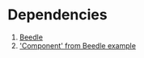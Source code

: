 # Dependencies
1. [Beedle](https://github.com/andy-piccalilli/beedle)
2. ['Component' from Beedle example](https://beedle-advanced-demo.hankchizljaw.io/)

